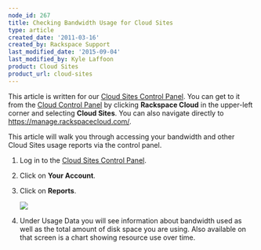 ```yaml
---
node_id: 267
title: Checking Bandwidth Usage for Cloud Sites
type: article
created_date: '2011-03-16'
created_by: Rackspace Support
last_modified_date: '2015-09-04'
last_modified_by: Kyle Laffoon
product: Cloud Sites
product_url: cloud-sites
---
```


This article is written for our [Cloud Sites Control Panel](https://manage.rackspacecloud.com/). You can get to it from the [Cloud Control Panel](https://mycloud.rackspace.com) by clicking **Rackspace Cloud** in the upper-left corner and selecting **Cloud Sites**. You can also navigate directly to <https://manage.rackspacecloud.com/>.

This article will walk you through accessing your bandwidth and other
Cloud Sites usage reports via the control panel.

1.  Log in to the [Cloud Sites Control Panel](https://manage.rackspacecloud.com/Home.do).
2.  Click on **Your Account**.
3.  Click on **Reports**.

    ![](https://8026b2e3760e2433679c-fffceaebb8c6ee053c935e8915a3fbe7.ssl.cf2.rackcdn.com/field/image/classiccpreports.png)

4.  Under Usage Data you will see information about bandwidth used
    as well as the total amount of disk space you are using. Also
    available on that screen is a chart showing resource use
    over time.
